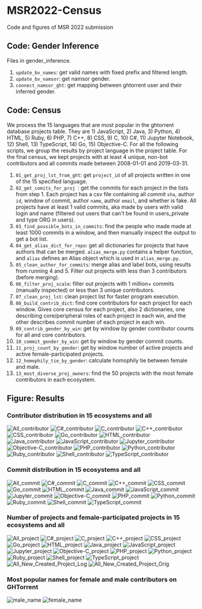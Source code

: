 # MSR2022-Census
Code and figures of MSR 2022 submission


## Code: Gender Inference
Files in gender_inference.

1. `update_bv_names`: get valid names with fixed prefix and filtered length.
2. `update_bv_namsor`: get namsor gender.
3. `connect_namsor_ght`: get mapping between ghtorrent user and their inferred gender.


## Code: Census
We process the 15 languages that are most popular in the ghtorrent database projects table. They are 1) JavaScript, 2) Java, 3) Python, 4) HTML, 5) Ruby, 6) PHP, 7) C++, 8) CSS, 9) C, 10) C#, 11) Jupyter Notebook, 12) Shell, 13) TypeScript, 14) Go, 15) Objective-C. For all the following scripts, we group the results by project language in the project table. For the final census, we kept projects with at least 4 unique, non-bot contributors and all commits made between 2008-01-01 and 2019-03-31.

1. `01_get_proj_lst_from_ght`: get `project_id` of all projects written in one of the 15 specified language.
2. `02_get_comits_for_proj `: get the commits for each project in the lists from step 1. Each project has a csv file containing all commit `sha`, author `id`, window of commit, author `name`, author `email`, and whether is fake. All projects have at least 1 valid commits, aka made by users with valid login and name (filtered out users that can't be found in users_private and type ORG in users).
3. `03_find_possible_bots_in_commits`: find the people who made made at least 1000 commits in a window, and then manually inspect the output to get a bot list.
4. `04_get_alias_dict_for_repo`: get all dictionaries for projects that have authors that can be merged. `alias_merge.py` contains a helper function, and `alias` defines an Alias object which is used in `alias_merge.py`.
5. `05_clean_author_for_commits`: merge alias and label bots, using results from running 4 and 5. Filter out projects with less than 3 contributors (before merging).
6. `06_filter_proj_scale`: filter out projects with 1 million+ commits (manually inspected) or less than 3 unique contributors.
7. `07_clean_proj_lst`: clean project list for faster program execution.
8. `08_build_contrib_dict`: find core contributors for each project for each window. Gives core census for each project, also 2 dictionaries, one describing core/peripheral roles of each project in each win, and the other describes commit number of each project in each win.
9. `09_contrib_gender_by_win`: get by window by gender contributor counts for all and core contributors.
10. `10_commit_gender_by_win`: get by window by gender commit counts.
11. `11_proj_count_by_gender`: get by window number of active projects and active female-participated projects.
12. `12_homophily_tie_by_gender`: calculate homophily tie between female and male.
13. `13_most_diverse_proj_owners`: find the 50 projects with the most female contributors in each ecosystem.

## Figure: Results
### Contributor distribution in 15 ecosystems and all
![All_contributor](https://user-images.githubusercontent.com/40445229/150443478-c2635d54-b12a-4b8b-94cf-a4a9f64150a2.png)
![C#_contributor](https://user-images.githubusercontent.com/40445229/150443480-74ac52fe-d5dc-4457-8e27-18091ab937ab.png)
![C_contributor](https://user-images.githubusercontent.com/40445229/150443482-255ec6d1-1b20-4e4a-a71f-6fbfe3357d45.png)
![C++_contributor](https://user-images.githubusercontent.com/40445229/150443483-dd16515b-ba9e-42cb-811e-fe36d5628c2e.png)
![CSS_contributor](https://user-images.githubusercontent.com/40445229/150443484-357a6a12-5533-4a3f-bf9d-f04aefb2a111.png)
![Go_contributor](https://user-images.githubusercontent.com/40445229/150443485-f608a302-6527-40ef-b386-6aeaa436409d.png)
![HTML_contributor](https://user-images.githubusercontent.com/40445229/150443486-6e923268-35b0-4e37-9f10-08bc539c8b59.png)
![Java_contributor](https://user-images.githubusercontent.com/40445229/150443487-cd0b552b-c68d-4762-8616-f94c73ef79ea.png)
![JavaScript_contributor](https://user-images.githubusercontent.com/40445229/150443488-3166f06c-707b-4ca3-8848-afc25324b0cd.png)
![Jupyter_contributor](https://user-images.githubusercontent.com/40445229/150443489-4a3f432b-54f6-4b36-9b75-9dc58ece342e.png)
![Objective-C_contributor](https://user-images.githubusercontent.com/40445229/150443490-612cb8d1-626f-48ad-b509-8ac2bba77309.png)
![PHP_contributor](https://user-images.githubusercontent.com/40445229/150443492-21d69a94-af14-4a73-a602-5fcd419d06ae.png)
![Python_contributor](https://user-images.githubusercontent.com/40445229/150443494-61551009-f48c-47f8-b4b1-0754144c5452.png)
![Ruby_contributor](https://user-images.githubusercontent.com/40445229/150443496-ea0e220e-66ff-4fea-8429-d9353f68330d.png)
![Shell_contributor](https://user-images.githubusercontent.com/40445229/150443497-3943f8a8-10a0-4b2b-9fa0-58caa5b99171.png)
![TypeScript_contributor](https://user-images.githubusercontent.com/40445229/150443498-043d0f74-e62f-447a-9257-7ca724b8b27c.png)


### Commit distribution in 15 ecosystems and all
![All_commit](https://user-images.githubusercontent.com/40445229/150443420-1f89a1e6-27ab-4e4a-84e5-eb2abf1a27f9.png)
![C#_commit](https://user-images.githubusercontent.com/40445229/150443423-4d6df715-ea86-43fe-a32a-97bbd8b8358f.png)
![C_commit](https://user-images.githubusercontent.com/40445229/150443424-17e2a707-9556-461c-9d88-b9ddf0751e6c.png)
![C++_commit](https://user-images.githubusercontent.com/40445229/150443425-86fc8ffb-e243-4b63-a1d3-7f6b8c05883a.png)
![CSS_commit](https://user-images.githubusercontent.com/40445229/150443426-2143033a-1140-4bd7-90b6-8fe6631a682f.png)
![Go_commit](https://user-images.githubusercontent.com/40445229/150443428-8994c362-27ea-49a7-9aae-9dfbf136c4a9.png)
![HTML_commit](https://user-images.githubusercontent.com/40445229/150443429-076f8da6-a6a4-4c69-b4a0-5c08706d9a69.png)
![Java_commit](https://user-images.githubusercontent.com/40445229/150443431-434c485c-b915-4c47-9a6a-870dbb14cf7f.png)
![JavaScript_commit](https://user-images.githubusercontent.com/40445229/150443433-fee8de4f-f3d3-4122-a9ad-b0ef5c636850.png)
![Jupyter_commit](https://user-images.githubusercontent.com/40445229/150443435-0adf45af-a03d-4c9b-ac68-513885762760.png)
![Objective-C_commit](https://user-images.githubusercontent.com/40445229/150443437-d7d2b35a-41a2-4b54-a0b2-891ce912b2f0.png)
![PHP_commit](https://user-images.githubusercontent.com/40445229/150443438-0a311984-875c-4853-a2d2-4decd7eecd81.png)
![Python_commit](https://user-images.githubusercontent.com/40445229/150443439-704f0b6d-a7ef-4338-9f68-7f136f95eb58.png)
![Ruby_commit](https://user-images.githubusercontent.com/40445229/150443441-54aad43b-25a7-4ee8-a657-b584bbb6fffe.png)
![Shell_commit](https://user-images.githubusercontent.com/40445229/150443442-7bfb0e19-7082-4e71-bac4-171d8627002f.png)
![TypeScript_commit](https://user-images.githubusercontent.com/40445229/150443443-02aa76a1-7d7f-44df-add9-08bfb350279d.png)


### Number of projects and female-participated projects in 15 ecosystems and all
![All_project](https://user-images.githubusercontent.com/40445229/150443572-c97d3310-cb47-40d0-88ab-833a5aa51db2.png)
![C#_project](https://user-images.githubusercontent.com/40445229/150443574-e9c54e00-3899-4d0b-a04a-4ade734dfc68.png)
![C_project](https://user-images.githubusercontent.com/40445229/150443575-c93701c9-d09b-422e-828e-fc2038b14c85.png)
![C++_project](https://user-images.githubusercontent.com/40445229/150443576-e085fcee-51d8-4bb2-b842-84cba475fb1f.png)
![CSS_project](https://user-images.githubusercontent.com/40445229/150443577-f1e1bdb3-f47f-4ec7-ba6e-26cec48c017b.png)
![Go_project](https://user-images.githubusercontent.com/40445229/150443578-83f18482-17f8-4d10-9524-b2d5168c8cbb.png)
![HTML_project](https://user-images.githubusercontent.com/40445229/150443580-0a501cf0-846a-4e0d-8e87-dd25afc2bebd.png)
![Java_project](https://user-images.githubusercontent.com/40445229/150443581-c4c18896-ed32-436f-ba93-c26c685235d4.png)
![JavaScript_project](https://user-images.githubusercontent.com/40445229/150443583-1419aa0b-2770-4801-b46b-8284cbc100c3.png)
![Jupyter_project](https://user-images.githubusercontent.com/40445229/150443584-ee772a1c-1123-4275-b20d-0112b4b6bb8f.png)
![Objective-C_project](https://user-images.githubusercontent.com/40445229/150443586-f95e0b6b-d922-4523-8b77-e08392649e42.png)
![PHP_project](https://user-images.githubusercontent.com/40445229/150443587-db84aa03-28be-44d8-a8c6-d21ed9e0c2e2.png)
![Python_project](https://user-images.githubusercontent.com/40445229/150443588-f8c3abee-9823-49f2-aa4b-13d5f5c2b93c.png)
![Ruby_project](https://user-images.githubusercontent.com/40445229/150443589-c497e24c-c46b-41c7-a516-e7e984011c78.png)
![Shell_project](https://user-images.githubusercontent.com/40445229/150443591-68cd7d73-1075-4c78-b7a1-138e2c954e0b.png)
![TypeScript_project](https://user-images.githubusercontent.com/40445229/150443592-f691cd6b-825d-4401-abf1-d108d60dc7b7.png)
![All_New_Created_Project_Log](https://user-images.githubusercontent.com/40445229/150443593-2f82125b-bbc5-4fdc-a85f-0a4a3d84df5b.png)
![All_New_Created_Project_Orig](https://user-images.githubusercontent.com/40445229/150443594-5274ee3c-ac11-4b8d-b09b-faae2109ae4d.png)


### Most popular names for female and male contributors on GHTorrent
![male_name](https://user-images.githubusercontent.com/40445229/150443662-86bf54bc-d4f5-43b0-b1d4-815c599305dd.png)
![female_name](https://user-images.githubusercontent.com/40445229/150443663-a0f748b7-e360-498e-bcb5-a641675397e1.png)
